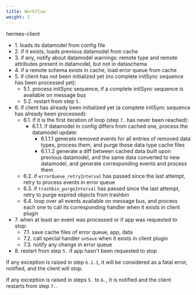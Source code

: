 ```yaml
---
title: Workflow
weight: 1
---
```


hermes-client

- 1\. loads its datamodel from config file
- 2\. if it exists, loads previous datamodel from cache
- 3\. if any, notify about datamodel warnings: remote type and remote attributes present in datamodel, but not in dataschema
- 4\. if a remote schema exists in cache, load error queue from cache
- 5\. if client has not been initialized yet (no complete initSync sequence has been processed yet):
  - 5.1. process initSync sequence, if a complete initSync sequence is available on message bus
  - 5.2. restart from step `5.`
- 6\. if client has already been initialized yet (a complete initSync sequence has already been processed):
  - 6.1. if it is the first iteration of loop (step `7.` has never been reached):
    - 6.1.1. if datamodel in config differs from cached one, process the datamodel update:
      - 6.1.1.1 generate removed events for all entries of removed data types, process them, and purge those data type cache files
      - 6.1.1.2 generate a diff between cached data built upon previous datamodel, and the same data converted to new datamodel, and generate corresponding events and process them
  - 6.2. if `errorQueue_retryInterval` has passed since the last attempt, retry to process events in error queue
  - 6.3. if `trashbin_purgeInterval` has passed since the last attempt, retry to purge expired objects from trashbin
  - 6.4. loop over all events available on message bus, and process each one to call its corresponding handler when it exists in client plugin
- 7\. when at least an event was processed or if app was requested to stop:
  - 7.1. save cache files of error queue, app, data
  - 7.2. call special handler `onSave` when it exists in client plugin
  - 7.3. notify any change in error queue
- 8\. restart from step `5.` if app hasn't been requested to stop

If any exception is raised in step `6.1.1`, it will be considered as a fatal error, notified, and the client will stop.

If any exception is raised in steps `5.` to `6.`, it is notified and the client restarts from step `7.`.
